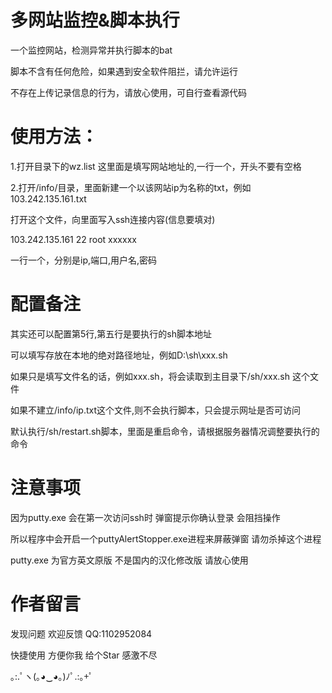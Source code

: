 # 多网站监控&脚本执行

一个监控网站，检测异常并执行脚本的bat

脚本不含有任何危险，如果遇到安全软件阻拦，请允许运行

不存在上传记录信息的行为，请放心使用，可自行查看源代码

# 使用方法：

1.打开目录下的wz.list
这里面是填写网站地址的,一行一个，开头不要有空格

2.打开/info/目录，里面新建一个以该网站ip为名称的txt，例如 103.242.135.161.txt

打开这个文件，向里面写入ssh连接内容(信息要填对)

103.242.135.161
22
root
xxxxxx

一行一个，分别是ip,端口,用户名,密码


# 配置备注

其实还可以配置第5行,第五行是要执行的sh脚本地址

可以填写存放在本地的绝对路径地址，例如D:\sh\xxx.sh

如果只是填写文件名的话，例如xxx.sh，将会读取到主目录下/sh/xxx.sh 这个文件

如果不建立/info/ip.txt这个文件,则不会执行脚本，只会提示网址是否可访问

默认执行/sh/restart.sh脚本，里面是重启命令，请根据服务器情况调整要执行的命令


# 注意事项

因为putty.exe 会在第一次访问ssh时 弹窗提示你确认登录 会阻挡操作

所以程序中会开启一个puttyAlertStopper.exe进程来屏蔽弹窗 请勿杀掉这个进程

putty.exe 为官方英文原版 不是国内的汉化修改版 请放心使用


# 作者留言

发现问题 欢迎反馈 	QQ:1102952084

快捷使用 方便你我 给个Star 感激不尽

 ｡:.ﾟヽ(｡◕‿◕｡)ﾉﾟ.:｡+ﾟ